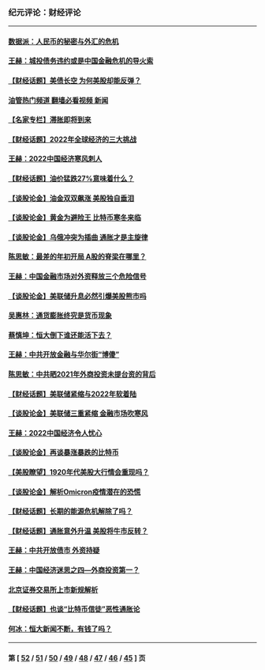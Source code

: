 ### 纪元评论：财经评论
---
#### [数据派：人民币的秘密与外汇的危机](../../pages/nsc1026/n13667092.md?03240330) 
#### [王赫：城投债务违约或是中国金融危机的导火索](../../pages/nsc1026/n13665322.md?03240330) 
#### [【财经话题】美债长空 为何美股却能反弹？](../../pages/nsc1026/n13665895.md?03240330) 
#### [油管热门频道 翻墙必看视频 新闻](ok?03240330)
#### [【名家专栏】滞胀即将到来](../../pages/nsc1026/n13658171.md?03240330) 
#### [【财经话题】2022年全球经济的三大挑战](../../pages/nsc1026/n13654423.md?03240330) 
#### [王赫：2022中国经济寒风刺人](../../pages/nsc1026/n13651403.md?03240330) 
#### [【财经话题】油价猛跌27%意味着什么？](../../pages/nsc1026/n13648767.md?03240330) 
#### [【谈股论金】油金双双飙涨 美股独自垂泪](../../pages/nsc1026/n13631742.md?03240330) 
#### [【谈股论金】黄金为避险王 比特币寒冬来临](../../pages/nsc1026/n13600406.md?03240330) 
#### [【谈股论金】乌俄冲突为插曲 通胀才是主旋律](../../pages/nsc1026/n13576797.md?03240330) 
#### [陈思敏：最差的年初开局 A股的脊梁在哪里？](../../pages/nsc1026/n13558359.md?03240330) 
#### [王赫：中国金融市场对外资释放三个危险信号](../../pages/nsc1026/n13546389.md?03240330) 
#### [【谈股论金】美联储升息必然引爆美股熊市吗](../../pages/nsc1026/n13519194.md?03240330) 
#### [吴惠林：通货膨胀终究是货币现象](../../pages/nsc1026/n13512979.md?03240330) 
#### [蔡慎坤：恒大倒下谁还能活下去？](../../pages/nsc1026/n13501831.md?03240330) 
#### [王赫：中共开放金融与华尔街“博傻”](../../pages/nsc1026/n13501138.md?03240330) 
#### [陈思敏：中共晒2021年外商投资未提台资的背后](../../pages/nsc1026/n13501057.md?03240330) 
#### [【财经话题】美联储紧缩与2022年软着陆](../../pages/nsc1026/n13498354.md?03240330) 
#### [【谈股论金】美联储三重紧缩 金融市场吹寒风](../../pages/nsc1026/n13487202.md?03240330) 
#### [王赫：2022中国经济令人忧心](../../pages/nsc1026/n13480433.md?03240330) 
#### [【谈股论金】再谈暴涨暴跌的比特币](../../pages/nsc1026/n13428036.md?03240330) 
#### [【美股瞭望】1920年代美股大行情会重现吗？](../../pages/nsc1026/n13425425.md?03240330) 
#### [【谈股论金】解析Omicron疫情潜在的恐慌](../../pages/nsc1026/n13403704.md?03240330) 
#### [【财经话题】长期的能源危机解除了吗？](../../pages/nsc1026/n13378041.md?03240330) 
#### [【财经话题】通胀意外升温 美股将牛市反转？](../../pages/nsc1026/n13370659.md?03240330) 
#### [王赫：中共开放债市 外资持疑](../../pages/nsc1026/n13366203.md?03240330) 
#### [王赫：中国经济迷思之四—外商投资第一？](../../pages/nsc1026/n13354150.md?03240330) 
#### [北京证券交易所上市新规解析](../../pages/nsc1026/n13348292.md?03240330) 
#### [【财经话题】也谈“比特币信徒”恶性通胀论](../../pages/nsc1026/n13331972.md?03240330) 
#### [何冰：恒大新闻不断，有钱了吗？](../../pages/nsc1026/n13325002.md?03240330) 

---
#### 第 [ [52](./52.md?03240330) / [51](./51.md?03240330) / [50](./50.md?03240330) / [49](./49.md?03240330) / [48](./48.md?03240330) / [47](./47.md?03240330) / [46](./46.md?03240330) / [45](./45.md?03240330) ] 页

